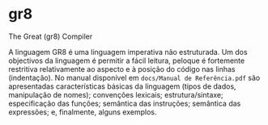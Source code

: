 # gr8
The Great (gr8) Compiler

A linguagem GR8 é uma linguagem imperativa não estruturada. Um dos objectivos da linguagem é permitir a fácil leitura, peloque é fortemente restritiva relativamente ao aspecto e à posição do código nas linhas (indentação). No manual disponível em `docs/Manual de Referência.pdf` são apresentadas características básicas da linguagem (tipos de dados, manipulação de nomes); convenções lexicais; estrutura/sintaxe; especificação das funções; semântica das instruções; semântica das expressões; e, finalmente, alguns exemplos.
